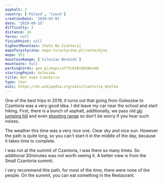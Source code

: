 ```yaml
---
asphalt: 2
country: ['Poland', 'Czech']
creationDate: '2020-03-01'
date: "2019-09-15"
difficulty: 3
distance: 24
ferns: null
finishPoint: null
highestMountain: Chata Na Czantorii
mapaTurystyczna: mapa-turystyczna.pl/route/mjsw
mnpm: 952
mountainRange: ['Silesian Beskids']
mountains: null
parkingCords: goo.gl/maps/aT7Ycb1BvQ9zNncm8
startingPoint: Goleszów
title: Not even Czantoria
type: tour
wiki: https://en.wikipedia.org/wiki/Czantoria_Wielka
---
```


One of the best trips in 2019, it turns out that going from Goleszów to Czantoria was a very good idea.
I did leave my car near the school and start hiking. First, there is a bunch of asphalt, additionally, we pass old [ski jumping hill](https://pl.wikipedia.org/wiki/Kompleks_skoczni_narciarskich_w_Goleszowie) and even [shooting range](https://www.facebook.com/pages/category/Gun-Range/Strzelnica-Golesz%C3%B3w-168336483945049/) so don't be worry if you hear such noises.

The weather this time was a very nice one. Clear sky and nice sun. However the path is quite long, so you can't start it in the middle of the day, because it takes time to complete.

I was not at the summit of Czantoria, I was there so many times. So additional 30minutes was not worth seeing it. A better view is from the Small Czantoria summit.

I very recommend this path, for most of the time, there were none of the people. On the summit, you can eat something in the Restaurant.
